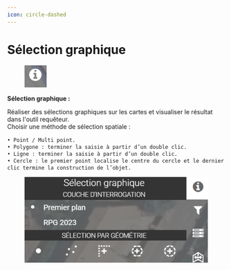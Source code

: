 ```yaml
---
icon: circle-dashed
---
```


# Sélection graphique

<figure><img src="../../../img/espace_selection_graphique_btn.png" alt=""><figcaption></figcaption></figure>

**Sélection graphique :**

Réaliser des sélections graphiques sur les cartes et visualiser le résultat dans l'outil requêteur.\
Choisir une méthode de sélection spatiale :

```
• Point / Multi point.
• Polygone : terminer la saisie à partir d’un double clic.
• Ligne : terminer la saisie à partir d’un double clic.
• Cercle : le premier point localise le centre du cercle et le dernier clic termine la construction de l’objet.
```

<figure><img src="../../../img/espace_selection_graphique.png" alt=""><figcaption></figcaption></figure>

